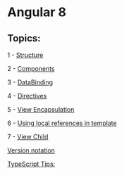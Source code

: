# Angular 8

## Topics:

1 - [Structure](https://github.com/AlexandreYembo/angular8/blob/master/docs/1-Structure.md) 

2 - [Components](https://github.com/AlexandreYembo/angular8/blob/master/docs/2-Components.md) 

3 - [DataBinding](https://github.com/AlexandreYembo/angular8/blob/master/docs/3-DataBinding.md) 

4 - [Directives](https://github.com/AlexandreYembo/angular8/blob/master/docs/4-Directives.md) 

5 - [View Encapsulation](https://github.com/AlexandreYembo/angular8/blob/master/docs/5-View-Encapsulation.md) 

6 - [Using local references in template](https://github.com/AlexandreYembo/angular8/blob/master/docs/6-Using-local-references-in-template.md)

7 - [View Child](https://github.com/AlexandreYembo/angular8/blob/master/docs/7-ViewChild.md) 


[Version notation](https://github.com/AlexandreYembo/angular8/blob/master/docs/versions-notation.md) 

[TypeScript Tips:](https://github.com/AlexandreYembo/angular8/blob/master/docs/ts-tips.md) 
